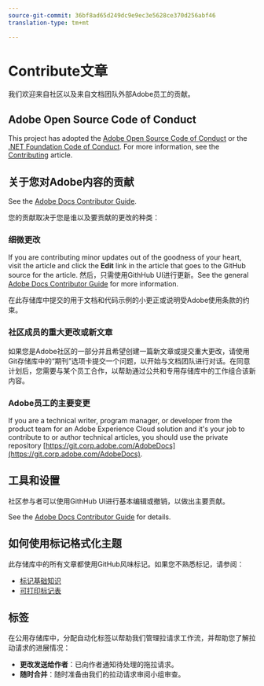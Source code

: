 ```yaml
---
source-git-commit: 36bf8ad65d249dc9e9ec3e5628ce370d256abf46
translation-type: tm+mt

---
```

# Contribute文章

我们欢迎来自社区以及来自文档团队外部Adobe员工的贡献。

## Adobe Open Source Code of Conduct

This project has adopted the [Adobe Open Source Code of Conduct](code-of-conduct.md) or the [.NET Foundation Code of Conduct](https://dotnetfoundation.org/code-of-conduct). For more information, see the [Contributing](contributing.md) article.

## 关于您对Adobe内容的贡献

See the [Adobe Docs Contributor Guide](https://docs.adobe.com/content/help/en/contributor/contributor-guide/introduction.html).

您的贡献取决于您是谁以及要贡献的更改的种类：

### 细微更改

If you are contributing minor updates out of the goodness of your heart, visit the article and click the **Edit** link in the article that goes to the GitHub source for the article. 然后，只需使用GithHub UI进行更新。See the general [Adobe Docs Contributor Guide](https://docs.adobe.com/content/help/en/contributor/contributor-guide/introduction.html) for more information.

在此存储库中提交的用于文档和代码示例的小更正或说明受Adobe使用条款的约束。

### 社区成员的重大更改或新文章

如果您是Adobe社区的一部分并且希望创建一篇新文章或提交重大更改，请使用Git存储库中的“期刊”选项卡提交一个问题，以开始与文档团队进行对话。在同意计划后，您需要与某个员工合作，以帮助通过公共和专用存储库中的工作组合该新内容。

<!--
If you submit a pull request with significant changes to documentation and code examples, you'll see a message in the pull request asking you to submit an online contribution license agreement (CLA). We need you to complete the online form before we can review your pull request.
-->

### Adobe员工的主要变更

If you are a technical writer, program manager, or developer from the product team for an Adobe Experience Cloud solution and it's your job to contribute to or author technical articles, you should use the private repository [https://git.corp.adobe.com/AdobeDocs](https://git.corp.adobe.com/AdobeDocs). <!--Employees from other parts of the Adobe world should use the public repo for minor updates.-->

## 工具和设置

社区参与者可以使用GithHub UI进行基本编辑或撤销，以做出主要贡献。

See the [Adobe Docs Contributor Guide](https://docs.adobe.com/content/help/en/contributor/contributor-guide/introduction.html) for details.

## 如何使用标记格式化主题

此存储库中的所有文章都使用GitHub风味标记。如果您不熟悉标记，请参阅：

* [标记基础知识](https://help.github.com/articles/markdown-basics/)
* [可打印标记表](https://guides.github.com/pdfs/markdown-cheatsheet-online.pdf)

## 标签

在公用存储库中，分配自动化标签以帮助我们管理拉请求工作流，并帮助您了解拉动请求的进展情况：

* **更改发送给作者**：已向作者通知待处理的拖拉请求。
* **随时合并**：随时准备由我们的拉动请求审阅小组审查。


